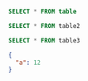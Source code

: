```sql
SELECT * FROM table
```

```sql
SELECT * FROM table2
```

```sql
SELECT * FROM table3
```

```json
{
  "a": 12
}
```